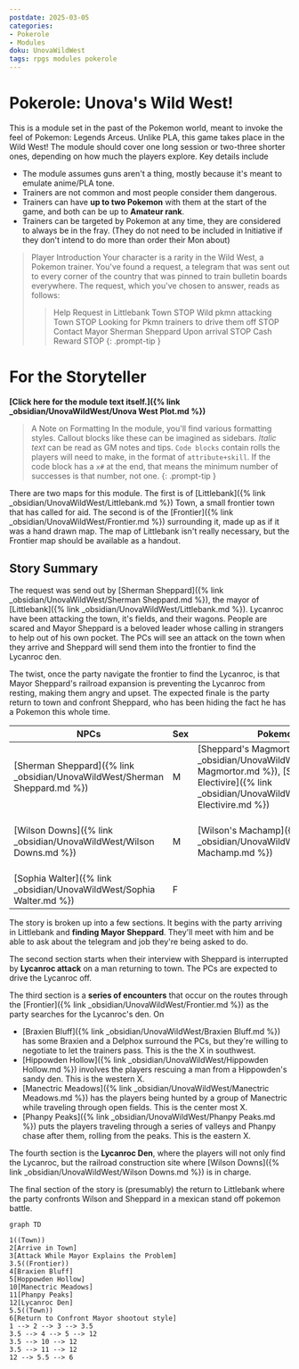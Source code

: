 ```yaml
---
postdate: 2025-03-05
categories:
- Pokerole
- Modules
doku: UnovaWildWest
tags: rpgs modules pokerole
---
```

# Pokerole: Unova's Wild West!

This is a module set in the past of the Pokemon world, meant to invoke the feel of Pokemon: Legends Arceus. Unlike PLA, this game takes place in the Wild West! The module should cover one long session or two-three shorter ones, depending on how much the players explore. Key details include

- The module assumes guns aren't a thing, mostly because it's meant to emulate anime/PLA tone.
- Trainers are not common and most people consider them dangerous. 
- Trainers can have **up to two Pokemon** with them at the start of the game, and both can be up to **Amateur rank**. 
- Trainers can be targeted by Pokemon at any time, they are considered to always be in the fray. (They do not need to be included in Initiative if they don't intend to do more than order their Mon about) 

> Player Introduction
> Your character is a rarity in the Wild West, a Pokemon trainer. You've found a request, a telegram that was sent out to every corner of the country that was pinned to train bulletin boards everywhere. The request, which you've chosen to answer, reads as follows: 
> 
> > Help Request in Littlebank Town STOP
> > Wild pkmn attacking Town STOP
> > Looking for Pkmn trainers to drive them off STOP
> > Contact Mayor Sherman Sheppard Upon arrival STOP
> > Cash Reward STOP 
{: .prompt-tip }
# For the Storyteller

**[Click here for the module text itself.]({% link _obsidian/UnovaWildWest/Unova West Plot.md %})**

> A Note on Formatting
> In the module, you'll find various formatting styles. Callout blocks like these can be imagined as sidebars. *Italic text* can be read as GM notes and tips. `Code blocks` contain rolls the players will need to make, in the format of `attribute+skill`. If the code block has a `x#` at the end, that means the minimum number of successes is that number, not one. 
{: .prompt-tip }

There are two maps for this module. The first is of [Littlebank]({% link _obsidian/UnovaWildWest/Littlebank.md %}) Town, a small frontier town that has called for aid. The second is of the [Frontier]({% link _obsidian/UnovaWildWest/Frontier.md %}) surrounding it, made up as if it was a hand drawn map. The map of Littlebank isn't really necessary, but the Frontier map should be available as a handout. 

## Story Summary

The request was send out by [Sherman Sheppard]({% link _obsidian/UnovaWildWest/Sherman Sheppard.md %}), the mayor of [Littlebank]({% link _obsidian/UnovaWildWest/Littlebank.md %}). Lycanroc have been attacking the town, it's fields, and their wagons. People are scared and Mayor Sheppard is a beloved leader whose calling in strangers to help out of his own pocket. The PCs will see an attack on the town when they arrive and Sheppard will send them into the frontier to find the Lycanroc den. 

The twist, once the party navigate the frontier to find the Lycanroc, is that Mayor Sheppard's railroad expansion is preventing the Lycanroc from resting, making them angry and upset. The expected finale is the party return to town and confront Sheppard, who has been hiding the fact he has a Pokemon this whole time. 

| NPCs                 | Sex | Pokemon                                             | Notes                                         |
| -------------------- | --- | --------------------------------------------------- | --------------------------------------------- |
| [Sherman Sheppard]({% link _obsidian/UnovaWildWest/Sherman Sheppard.md %}) | M   | [Sheppard's Magmortor]({% link _obsidian/UnovaWildWest/Sheppard's Magmortor.md %}), [Sheppard's Electivire]({% link _obsidian/UnovaWildWest/Sheppard's Electivire.md %}) | The Mayor of Littlebank and a Railroad baron. |
| [Wilson Downs]({% link _obsidian/UnovaWildWest/Wilson Downs.md %})     | M   | [Wilson's Machamp]({% link _obsidian/UnovaWildWest/Wilson's Machamp.md %})                                | The Mayor's right hand man.                   |
| [Sophia Walter]({% link _obsidian/UnovaWildWest/Sophia Walter.md %})    | F   |                                                     | The Mayor's secretary.                        |

The story is broken up into a few sections. It begins with the party arriving in Littlebank and **finding Mayor Sheppard**. They'll meet with him and be able to ask about the telegram and job they're being asked to do. 

The second section starts when their interview with Sheppard is interrupted by **Lycanroc attack** on a man returning to town. The PCs are expected to drive the Lycanroc off. 

The third section is a **series of encounters** that occur on the routes through the [Frontier]({% link _obsidian/UnovaWildWest/Frontier.md %}) as the party searches for the Lycanroc's den. On 

- [Braxien Bluff]({% link _obsidian/UnovaWildWest/Braxien Bluff.md %}) has some Braxien and a Delphox surround the PCs, but they're willing to negotiate to let the trainers pass. This is the the X in southwest. 
- [Hippowden Hollow]({% link _obsidian/UnovaWildWest/Hippowden Hollow.md %}) involves the players rescuing a man from a Hippowden's sandy den. This is the western X.
- [Manectric Meadows]({% link _obsidian/UnovaWildWest/Manectric Meadows.md %}) has the players being hunted by a group of Manectric while traveling through open fields. This is the center most X.
- [Phanpy Peaks]({% link _obsidian/UnovaWildWest/Phanpy Peaks.md %}) puts the players traveling through a series of valleys and Phanpy chase after them, rolling from the peaks. This is the eastern X.

The fourth section is the **Lycanroc Den**, where the players will not only find the Lycanroc, but the railroad construction site where [Wilson Downs]({% link _obsidian/UnovaWildWest/Wilson Downs.md %}) is in charge. 

The final section of the story is (presumably) the return to Littlebank where the party confronts Wilson and Sheppard in a mexican stand off pokemon battle. 

```mermaid
graph TD

1((Town))
2[Arrive in Town]
3[Attack While Mayor Explains the Problem]
3.5((Frontier))
4[Braxien Bluff]
5[Hoppowden Hollow]
10[Manectric Meadows]
11[Phanpy Peaks]
12[Lycanroc Den]
5.5((Town))
6[Return to Confront Mayor shootout style]
1 --> 2 --> 3 --> 3.5
3.5 --> 4 --> 5 --> 12 
3.5 --> 10 --> 12 
3.5 --> 11 --> 12 
12 --> 5.5 --> 6
```